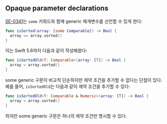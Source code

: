## Opaque parameter declarations

[SE-0341](https://github.com/apple/swift-evolution/blob/main/proposals/0341-opaque-parameters.md)는 `some` 키워드와 함께 generic 매개변수를 선언할 수 있게 한다:

```swift
func isSorted(array: [some Comparable]) -> Bool {
  array == array.sorted()
}
```

이는 Swift 5.6까지 다음과 같이 작성해왔다:

```swift
func isSortedOld<T: Comparable>(array: [T]) -> Bool {
  array = array.sorted()
}
```

some generic 구문이 비교적 단순하지만 제약 조건을 추가할 수 없다는 단점이 있다. 예를 들어, `isSortedOld`는 다음과 같이 제약 조건을 추가할 수 있다:

```swift
func isSortedOld<T: Comparable & Numeric>(array: [T]) -> Bool {
  array = array.sorted()
}
```

하지만 some generic 구문은 하나의 제약 조건만 명시할 수 있다.
